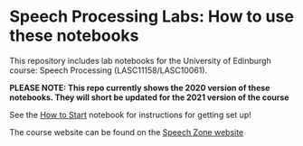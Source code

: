 # Speech Processing Labs: How to use these notebooks

This repository includes lab notebooks for the University of Edinburgh course: Speech Processing (LASC11158/LASC10061). 

**PLEASE NOTE: This repo currently shows the 2020 version of these notebooks.  They will short be updated for the 2021 version of the course**

See the [How to Start](sp-m0-how-to-start.ipynb) notebook for instructions for getting set up! 

The course website can be found on the [Speech Zone website](http://speech.zone/courses/speech-processing/)

 
